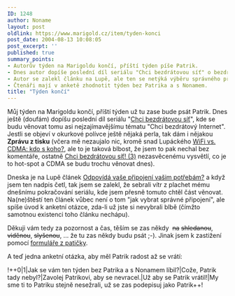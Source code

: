 ```yaml
---
ID: 1248
author: Noname
layout: post
oldlink: https://www.marigold.cz/item/tyden-konci
post_date: 2004-08-13 10:08:05
post_excerpt: ''
published: true
summary_points:
- Autorův týden na Marigoldu končí, příští týden píše Patrik.
- Dnes autor dopíše poslední díl seriálu "Chci bezdrátovou síť" o bezdrátovém internetu.
- Autor se zalekl článku na Lupě, ale ten se netýká výběru správného připojení.
- Čtenáři mají v anketě zhodnotit týden bez Patrika a s Nonamem.
title: "Týden končí"
---
```


<p>
Můj týden na Marigoldu končí, příští týden už tu zase bude psát Patrik. Dnes ještě (doufám) dopíšu poslední díl seriálu "<a href="http://www.marigold.cz/?query=Chci+bezdr%E1tovou+s%ED%BB&amp;amount=0&amp;blogid=1">Chci bezdrátovou síť</a>", kde se budu věnovat tomu asi nejzajímavějšímu tématu "Chci bezdrátový Internet". Jestli se objeví v okurkové polívce ještě nějaká perla, tak dám i nějakou <strong>Zprávu z tisku</strong> (včera mě nezaujalo nic, kromě snad Lupáckého <a href="http://www.lupa.cz/clanek.php3?show=3559">WiFi vs. CDMA: kdo s koho?</a>, ale to je taková blbost, že jsem to pak nechal bez komentáře, ostatně <a href="http://chci%20bezdrátovou%20síť!%20(3)/">Chci bezdrátovou síť! (3)</a> nezasvěcenému vysvětlí, co je to hot-spot a CDMA se budu trochu věnovat dnes).</p>
<p>
Dneska je na Lupě článek <a href="http://www.lupa.cz/clanek.php3?show=3562">Odpovídá vaše připojení vašim potřebám?</a> a když jsem ten nadpis četl, tak jsem se zalekl, že sebrali vítr z plachet mému dnešnímu pokračování seriálu, kde jsem přesně tomuto chtěl část věnovat. Na(ne)štěstí ten článek vůbec není o tom "jak vybrat správné připojení", ale spíše úvod k anketní otázce, zda-li už jste si nevybrali blbě (čímžto samotnou existenci toho článku nechápu).</p>
<p>
Děkuji vám tedy za pozornost a čas, těším se zas někdy  <strike>na</strike> <strike>shledanou</strike>, <strike>viděnou</strike>, <strike>slyšenou</strike>, ... že tu zas někdy budu psát ;-). Jinak jsem k zastižení pomocí <a href="http://www.marigold.cz//member/5">formuláře z patičky</a>.</p>
<p>
A teď jedna anketní otázka, aby měl Patrik radost až se vrátí:</p>
<p>
!++0|1|Jak se vám ten týden bez Patrika a s Nonamem líbil?|Cože, Patrik tady nebyl?|Zavolej Patrikovi, aby se nevracel.|Už aby se Patrik vrátil!|My sme ti to Patriku stejně nesežrali, už se zas podepisuj jako Patrik++! </p>
